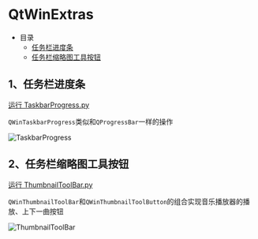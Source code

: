 # QtWinExtras

- 目录
  - [任务栏进度条](#1任务栏进度条)
  - [任务栏缩略图工具按钮](#2任务栏缩略图工具按钮)

## 1、任务栏进度条

[运行 TaskbarProgress.py](TaskbarProgress.py)

`QWinTaskbarProgress`类似和`QProgressBar`一样的操作

![TaskbarProgress](ScreenShot/TaskbarProgress.gif)

## 2、任务栏缩略图工具按钮

[运行 ThumbnailToolBar.py](ThumbnailToolBar.py)

`QWinThumbnailToolBar`和`QWinThumbnailToolButton`的组合实现音乐播放器的播放、上下一曲按钮

![ThumbnailToolBar](ScreenShot/ThumbnailToolBar.gif)
